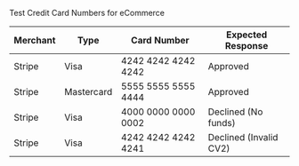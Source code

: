 Test Credit Card Numbers for eCommerce

| Merchant      | Type			| Card Number			| Expected Response			|
| ------------- | ------------- | --------------------- | -------------------------	|
| Stripe		| Visa			| 4242 4242 4242 4242	| Approved					|
| Stripe		| Mastercard	| 5555 5555 5555 4444 	| Approved					|
| Stripe		| Visa			| 4000 0000 0000 0002 	| Declined (No funds)		|
| Stripe		| Visa			| 4242 4242 4242 4241 	| Declined (Invalid CV2)	|



